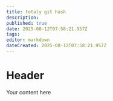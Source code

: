 ```yaml
---
title: totaly git hash
description: 
published: true
date: 2025-08-12T07:58:21.957Z
tags: 
editor: markdown
dateCreated: 2025-08-12T07:58:21.957Z
---
```


# Header
Your content here